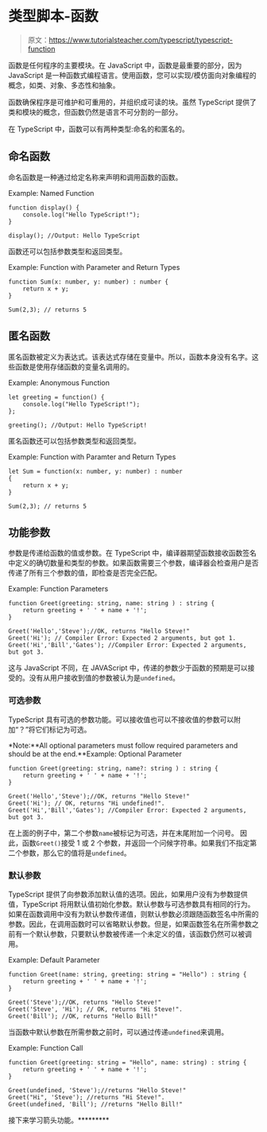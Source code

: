 # 类型脚本-函数

> 原文：<https://www.tutorialsteacher.com/typescript/typescript-function>

函数是任何程序的主要模块。在 JavaScript 中，函数是最重要的部分，因为 JavaScript 是一种函数式编程语言。使用函数，您可以实现/模仿面向对象编程的概念，如类、对象、多态性和抽象。

函数确保程序是可维护和可重用的，并组织成可读的块。虽然 TypeScript 提供了类和模块的概念，但函数仍然是语言不可分割的一部分。

在 TypeScript 中，函数可以有两种类型:命名的和匿名的。

## 命名函数

命名函数是一种通过给定名称来声明和调用函数的函数。

Example: Named Function 

```
function display() {
    console.log("Hello TypeScript!");
}

display(); //Output: Hello TypeScript 
```

函数还可以包括参数类型和返回类型。

Example: Function with Parameter and Return Types 

```
function Sum(x: number, y: number) : number {
    return x + y;
}

Sum(2,3); // returns 5 
```

## 匿名函数

匿名函数被定义为表达式。该表达式存储在变量中。所以，函数本身没有名字。这些函数是使用存储函数的变量名调用的。

Example: Anonymous Function 

```
let greeting = function() {
    console.log("Hello TypeScript!");
};

greeting(); //Output: Hello TypeScript! 
```

匿名函数还可以包括参数类型和返回类型。

Example: Function with Paramter and Return Types 

```
let Sum = function(x: number, y: number) : number
{
    return x + y;
}

Sum(2,3); // returns 5 
```

## 功能参数

参数是传递给函数的值或参数。在 TypeScript 中，编译器期望函数接收函数签名中定义的确切数量和类型的参数。如果函数需要三个参数，编译器会检查用户是否传递了所有三个参数的值，即检查是否完全匹配。

Example: Function Parameters 

```
function Greet(greeting: string, name: string ) : string {
    return greeting + ' ' + name + '!';
}

Greet('Hello','Steve');//OK, returns "Hello Steve!"
Greet('Hi'); // Compiler Error: Expected 2 arguments, but got 1.
Greet('Hi','Bill','Gates'); //Compiler Error: Expected 2 arguments, but got 3. 
```

这与 JavaScript 不同，在 JAVAScript 中，传递的参数少于函数的预期是可以接受的。没有从用户接收到值的参数被认为是`undefined`。

### 可选参数

TypeScript 具有可选的参数功能。可以接收值也可以不接收值的参数可以附加“？”将它们标记为可选。

*Note:**All optional parameters must follow required parameters and should be at the end.**Example: Optional Parameter 

```
function Greet(greeting: string, name?: string ) : string {
    return greeting + ' ' + name + '!';
}

Greet('Hello','Steve');//OK, returns "Hello Steve!"
Greet('Hi'); // OK, returns "Hi undefined!".
Greet('Hi','Bill','Gates'); //Compiler Error: Expected 2 arguments, but got 3. 
```

在上面的例子中，第二个参数`name`被标记为可选，并在末尾附加一个问号。 因此，函数`Greet()`接受 1 或 2 个参数，并返回一个问候字符串。如果我们不指定第二个参数，那么它的值将是`undefined`。

### 默认参数

TypeScript 提供了向参数添加默认值的选项。因此，如果用户没有为参数提供值，TypeScript 将用默认值初始化参数。默认参数与可选参数具有相同的行为。如果在函数调用中没有为默认参数传递值，则默认参数必须跟随函数签名中所需的参数。因此，在调用函数时可以省略默认参数。但是，如果函数签名在所需参数之前有一个默认参数，只要默认参数被传递一个未定义的值，该函数仍然可以被调用。

Example: Default Parameter 

```
function Greet(name: string, greeting: string = "Hello") : string {
    return greeting + ' ' + name + '!';
}

Greet('Steve');//OK, returns "Hello Steve!"
Greet('Steve', 'Hi'); // OK, returns "Hi Steve!".
Greet('Bill'); //OK, returns "Hello Bill!" 
```

当函数中默认参数在所需参数之前时，可以通过传递`undefined`来调用。

Example: Function Call 

```
function Greet(greeting: string = "Hello", name: string) : string {
    return greeting + ' ' + name + '!';
}

Greet(undefined, 'Steve');//returns "Hello Steve!"
Greet("Hi", 'Steve'); //returns "Hi Steve!".
Greet(undefined, 'Bill'); //returns "Hello Bill!" 
```

接下来学习箭头功能。*********